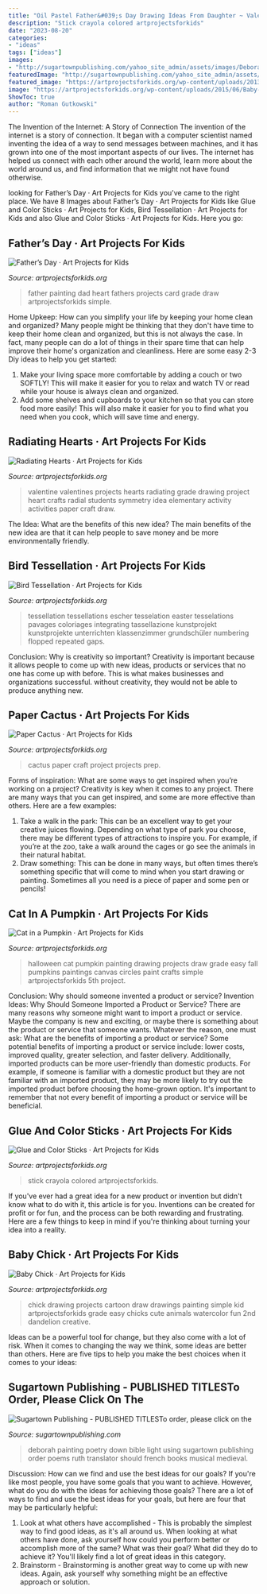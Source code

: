 ```yaml
---
title: "Oil Pastel Father&#039;s Day Drawing Ideas From Daughter ~ Valentine Valentines Projects Hearts Radiating Grade Drawing Project Heart Crafts Radial Students Symmetry Idea Elementary Activity Activities Paper Craft Draw"
description: "Stick crayola colored artprojectsforkids"
date: "2023-08-20"
categories:
- "ideas"
tags: ["ideas"]
images:
- "http://sugartownpublishing.com/yahoo_site_admin/assets/images/Deborah_smaller.338124107_std.jpg"
featuredImage: "http://sugartownpublishing.com/yahoo_site_admin/assets/images/Deborah_smaller.338124107_std.jpg"
featured_image: "https://artprojectsforkids.org/wp-content/uploads/2013/01/Radiating-Hearts1-661x1024.jpg"
image: "https://artprojectsforkids.org/wp-content/uploads/2015/06/Baby-Chick-700.jpg"
ShowToc: true
author: "Roman Gutkowski"
---
```



The Invention of the Internet: A Story of Connection
The invention of the internet is a story of connection. It began with a computer scientist named inventing the idea of a way to send messages between machines, and it has grown into one of the most important aspects of our lives. The internet has helped us connect with each other around the world, learn more about the world around us, and find information that we might not have found otherwise.

	

		
looking for Father’s Day · Art Projects for Kids you've came to the right place. We have 8 Images about Father’s Day · Art Projects for Kids like Glue and Color Sticks · Art Projects for Kids, Bird Tessellation · Art Projects for Kids and also Glue and Color Sticks · Art Projects for Kids. Here you go:
		
    
## Father’s Day · Art Projects For Kids

<img loading=lazy src="https://artprojectsforkids.org/wp-content/uploads/2014/08/I-heart-Dad-painting-700.jpg" onerror="this.onerror=null;this.src='https://tse4.mm.bing.net/th?id=OIP.tIblHdGZyvZxKDPRCKSM-QHaJw&amp;pid=15.1';" alt="Father’s Day · Art Projects for Kids">

_Source: artprojectsforkids.org_

>father painting dad heart fathers projects card grade draw artprojectsforkids simple. 

	

Home Upkeep: How can you simplify your life by keeping your home clean and organized?
Many people might be thinking that they don't have time to keep their home clean and organized, but this is not always the case. In fact, many people can do a lot of things in their spare time that can help improve their home's organization and cleanliness. Here are some easy 2-3 Diy ideas to help you get started: 
1. Make your living space more comfortable by adding a couch or two SOFTLY! This will make it easier for you to relax and watch TV or read while your house is always clean and organized. 
2. Add some shelves and cupboards to your kitchen so that you can store food more easily! This will also make it easier for you to find what you need when you cook, which will save time and energy. 

    
## Radiating Hearts · Art Projects For Kids

<img loading=lazy src="https://artprojectsforkids.org/wp-content/uploads/2013/01/Radiating-Hearts1-661x1024.jpg" onerror="this.onerror=null;this.src='https://tse3.mm.bing.net/th?id=OIP.mVZ9MyQLIQiHZV5oZQtd2gHaLe&amp;pid=15.1';" alt="Radiating Hearts · Art Projects for Kids">

_Source: artprojectsforkids.org_

>valentine valentines projects hearts radiating grade drawing project heart crafts radial students symmetry idea elementary activity activities paper craft draw. 

	

The Idea: What are the benefits of this new idea?
The main benefits of the new idea are that it can help people to save money and be more environmentally friendly.

    
## Bird Tessellation · Art Projects For Kids

<img loading=lazy src="https://artprojectsforkids.org/wp-content/uploads/2013/10/Bird-Tessellation.jpg" onerror="this.onerror=null;this.src='https://tse1.mm.bing.net/th?id=OIP.5QQIjKFl7B3i_9NH-jOPkwHaHO&amp;pid=15.1';" alt="Bird Tessellation · Art Projects for Kids">

_Source: artprojectsforkids.org_

>tessellation tessellations escher tesselation easter tesselations pavages coloriages integrating tassellazione kunstprojekt kunstprojekte unterrichten klassenzimmer grundschüler numbering flopped repeated gaps. 

	

Conclusion: Why is creativity so important?
Creativity is important because it allows people to come up with new ideas, products or services that no one has come up with before. This is what makes businesses and organizations successful. without creativity, they would not be able to produce anything new.

    
## Paper Cactus · Art Projects For Kids

<img loading=lazy src="https://artprojectsforkids.org/wp-content/uploads/2016/11/Paper-Cactus.jpg" onerror="this.onerror=null;this.src='https://tse2.mm.bing.net/th?id=OIP.TPkm2rpzjI8T4mXo1P86HQHaHa&amp;pid=15.1';" alt="Paper Cactus · Art Projects for Kids">

_Source: artprojectsforkids.org_

>cactus paper craft project projects prep. 

	

Forms of inspiration: What are some ways to get inspired when you’re working on a project?
Creativity is key when it comes to any project. There are many ways that you can get inspired, and some are more effective than others. Here are a few examples: 
1. Take a walk in the park: This can be an excellent way to get your creative juices flowing. Depending on what type of park you choose, there may be different types of attractions to inspire you. For example, if you’re at the zoo, take a walk around the cages or go see the animals in their natural habitat. 
2. Draw something: This can be done in many ways, but often times there’s something specific that will come to mind when you start drawing or painting. Sometimes all you need is a piece of paper and some pen or pencils!

    
## Cat In A Pumpkin · Art Projects For Kids

<img loading=lazy src="https://artprojectsforkids.org/wp-content/uploads/2014/08/cat-in-pumpkin650.jpg" onerror="this.onerror=null;this.src='https://tse4.mm.bing.net/th?id=OIP.nh1lmzxs7MnVDv9k1g_WYgHaJ_&amp;pid=15.1';" alt="Cat in a Pumpkin · Art Projects for Kids">

_Source: artprojectsforkids.org_

>halloween cat pumpkin painting drawing projects draw grade easy fall pumpkins paintings canvas circles paint crafts simple artprojectsforkids 5th project. 

	

Conclusion: Why should someone invented a product or service?
Invention Ideas: Why Should Someone Imported a Product or Service?
There are many reasons why someone might want to import a product or service. Maybe the company is new and exciting, or maybe there is something about the product or service that someone wants. Whatever the reason, one must ask: What are the benefits of importing a product or service? 
Some potential benefits of importing a product or service include: lower costs, improved quality, greater selection, and faster delivery. Additionally, imported products can be more user-friendly than domestic products. For example, if someone is familiar with a domestic product but they are not familiar with an imported product, they may be more likely to try out the imported product before choosing the home-grown option. 
It's important to remember that not every benefit of importing a product or service will be beneficial.

    
## Glue And Color Sticks · Art Projects For Kids

<img loading=lazy src="https://artprojectsforkids.org/wp-content/uploads/2014/12/Glue-and-Color-Sticks-804x1024.jpg" onerror="this.onerror=null;this.src='https://tse3.mm.bing.net/th?id=OIP.cpcJWtSShTfsQDLRyjL8EgHaJb&amp;pid=15.1';" alt="Glue and Color Sticks · Art Projects for Kids">

_Source: artprojectsforkids.org_

>stick crayola colored artprojectsforkids. 

	

If you've ever had a great idea for a new product or invention but didn't know what to do with it, this article is for you. Inventions can be created for profit or for fun, and the process can be both rewarding and frustrating. Here are a few things to keep in mind if you're thinking about turning your idea into a reality.

    
## Baby Chick · Art Projects For Kids

<img loading=lazy src="https://artprojectsforkids.org/wp-content/uploads/2015/06/Baby-Chick-700.jpg" onerror="this.onerror=null;this.src='https://tse3.mm.bing.net/th?id=OIP.keIBYiLmQ561NtvSCL1WVwHaJp&amp;pid=15.1';" alt="Baby Chick · Art Projects for Kids">

_Source: artprojectsforkids.org_

>chick drawing projects cartoon draw drawings painting simple kid artprojectsforkids grade easy chicks cute animals watercolor fun 2nd dandelion creative. 

	

Ideas can be a powerful tool for change, but they also come with a lot of risk. When it comes to changing the way we think, some ideas are better than others. Here are five tips to help you make the best choices when it comes to your ideas: 

    
## Sugartown Publishing - PUBLISHED TITLESTo Order, Please Click On The

<img loading=lazy src="http://sugartownpublishing.com/yahoo_site_admin/assets/images/Deborah_smaller.338124107_std.jpg" onerror="this.onerror=null;this.src='https://tse3.mm.bing.net/th?id=OIP.E2HbiukMKukFSVWGrL7B4AHaKQ&amp;pid=15.1';" alt="Sugartown Publishing - PUBLISHED TITLESTo order, please click on the">

_Source: sugartownpublishing.com_

>deborah painting poetry down bible light using sugartown publishing order poems ruth translator should french books musical medieval. 

	

Discussion: How can we find and use the best ideas for our goals?
If you're like most people, you have some goals that you want to achieve. However, what do you do with the ideas for achieving those goals? 
There are a lot of ways to find and use the best ideas for your goals, but here are four that may be particularly helpful: 

1) Look at what others have accomplished - This is probably the simplest way to find good ideas, as it's all around us. When looking at what others have done, ask yourself how could you perform better or accomplish more of the same? What was their goal? What did they do to achieve it? You'll likely find a lot of great ideas in this category. 
2) Brainstorm - Brainstorming is another great way to come up with new ideas. Again, ask yourself why something might be an effective approach or solution.

